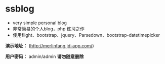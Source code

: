 # ssblog
* very simple personal blog
* 非常简易的个人blog，php 练习之作
* 使用flight、bootstrap、jquery、Parsedown、bootstrap-datetimepicker

**演示地址：**
(http://merlinfang.jd-app.com/)

**用户密码：**
admin/admin
**请勿随意删除**
